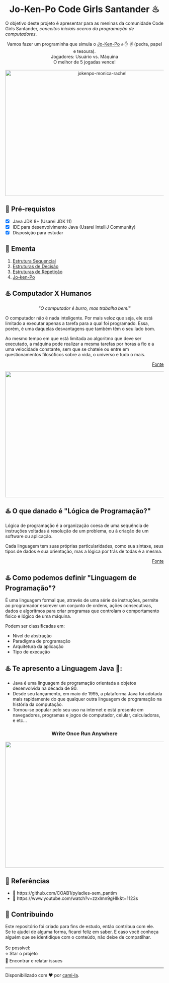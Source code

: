 <h1 align="center">Jo-Ken-Po Code Girls Santander ♨</h1>

<p>O objetivo deste projeto é apresentar para as meninas da comunidade Code Girls Santander, <em>conceitos iniciais acerca da programação de computadores</em>. </p>
<p align="center">
Vamos fazer um programinha que simula o <a href="https://github.com/cami-la/Jo-Ken-Po-code-girls-santander/tree/master/Jo-Ken-Po">Jo-Ken-Po</a> ✊ ✋ ✌ (pedra, papel e tesoura).<br>
Jogadores: Usuário vs. Máquina<br>
O melhor de 5 jogadas vence!<br><br>
    <img src="https://c.tenor.com/CACaU3WIOQYAAAAd/friends-monica-geller.gif" width="600" height="400" alt="jokenpo-monica-rachel">
</p>

<h2> 🛑 Pré-requistos </h2>

- [x] Java JDK 8+ (Usarei JDK 11)
- [x] IDE para desenvolvimento Java (Usarei IntelliJ Community)
- [x] Disposição para estudar

<h2>📝 Ementa</h2>

<ol>
    <li><a href="https://github.com/cami-la/Jo-Ken-Po-code-girls-santander/tree/master/EstruturaSequencial">Estrutura Sequencial</a></li>
    <li><a href="https://github.com/cami-la/Jo-Ken-Po-code-girls-santander/tree/master/EstruturaDeDecisao">Estruturas de Decisão</a></li>
    <li><a href="https://github.com/cami-la/Jo-Ken-Po-code-girls-santander/tree/master/EstruturasDeRepeticao">Estruturas de Repetição</a></li>
    <li><a href="https://github.com/cami-la/Jo-Ken-Po-code-girls-santander/tree/master/Jo-Ken-Po">Jo-ken-Po</a></li>
</ol>

<h2>♨️ Computador X Humanos </h2>
<p align="center"><em>"O computador é burro, mas trabalha bem!"</em></p>
<p>O computador não é nada inteligente. Por mais veloz que seja, ele está limitado a executar apenas a tarefa para a qual foi programado. Essa, porém, é uma daquelas desvantagens que também têm o seu lado bom.</p>
<p>Ao mesmo tempo em que está limitada ao algoritmo que deve ser executado, a máquina pode realizar a mesma tarefas por horas a fio e a uma velocidade constante, sem que se chateie ou entre em questionamentos filosóficos sobre a vida, o universo e tudo o mais.</p>
<p align="right"><a href="https://www.tecmundo.com.br/ciencia/16846-cerebro-humano-x-pc-como-eles-se-comparam-.htm">Fonte</a></p>
<p align="center">
    <img src="https://media2.giphy.com/media/CTX0ivSQbI78A/giphy.gif?cid=790b7611f1697e92d7a4495d340aca8709e424b4d49f2b8f&rid=giphy.gif&ct=g" width="600" height="400"/>
</p>
<h2>♨️ O que danado é "Lógica de Programação?"</h2>
<p>Lógica de programação é a organização coesa de uma sequência de instruções voltadas à resolução de um problema, ou à criação de um software ou aplicação.</p>
<p>Cada linguagem tem suas próprias particularidades, como sua sintaxe, seus tipos de dados e sua orientação, mas a lógica por trás de todas é a mesma.</p>
<p align="right"><a href="https://kenzie.com.br/blog/logica-de-programacao/">Fonte</a></p>

<h2>♨️ Como podemos definir "Linguagem de Programação"?</h2>
<p> É uma linguagem formal que, através de uma série de instruções, permite ao programador escrever um conjunto de ordens, ações consecutivas, dados e algoritmos para criar programas que controlam o comportamento físico e lógico de uma máquina.</p>
<p> Podem ser classificadas em:</p>

<ul>
    <li>
        Nível de abstração
    </li>
    <li>
        Paradigma de programação
    </li>
    <li>
        Arquitetura da aplicação
    </li>
    <li>
        Tipo de execução
    </li>
</ul>

<h2>♨️ Te apresento a Linguagem Java 🖤:</h2>
<p>
    <ul>
        <li>Java é uma linguagem de programação orientada a objetos desenvolvida na década de 90.</li>
        <li>Desde seu lançamento, em maio de 1995, a plataforma Java foi adotada mais rapidamente do que qualquer outra
        linguagem de programação na história da computação.</li>
        <li>Tornou-se popular pelo seu uso na internet e está presente em navegadores, programas e jogos de computador, celular,
        calculadoras, e etc...</li>
    </ul>
</p>

<h3 align="center"> Write Once Run Anywhere </h3>
<p align="center">
    <img src="https://rogerioaraujo.files.wordpress.com/2013/01/visaogeraldevjava.png" width="600" height="400"/>
</p>

<h2>🔎 Referências </h2>
<ul>
    <li> 🔗 https://github.com/COAB1/pyladies-sem_pantim</li>
    <li> 🔗 https://www.youtube.com/watch?v=zzxlmn9gHIk&t=1123s</li>
</ul>

<h2> 🤝 Contribuindo </h2>
<p>
Este repositório foi criado para fins de estudo, então contribua com ele.<br>
Se te ajudei de alguma forma, ficarei feliz em saber. E caso você conheça alguém que se identidique com o conteúdo, não deixe de compatilhar.<br>
<br>
Se possível:<br>
⭐️  Star o projeto<br>
🐛 Encontrar e relatar issues<br>
</p>


------------

Disponibilizado com ♥ por [cami-la](https://www.linkedin.com/in/cami-la/ "cami-la").


